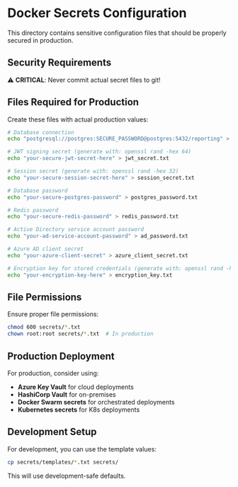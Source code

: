 # Docker Secrets Configuration

This directory contains sensitive configuration files that should be properly secured in production.

## Security Requirements

⚠️ **CRITICAL**: Never commit actual secret files to git!

## Files Required for Production

Create these files with actual production values:

```bash
# Database connection
echo "postgresql://postgres:SECURE_PASSWORD@postgres:5432/reporting" > database_url.txt

# JWT signing secret (generate with: openssl rand -hex 64)
echo "your-secure-jwt-secret-here" > jwt_secret.txt

# Session secret (generate with: openssl rand -hex 32)
echo "your-secure-session-secret-here" > session_secret.txt

# Database password
echo "your-secure-postgres-password" > postgres_password.txt

# Redis password
echo "your-secure-redis-password" > redis_password.txt

# Active Directory service account password
echo "your-ad-service-account-password" > ad_password.txt

# Azure AD client secret
echo "your-azure-client-secret" > azure_client_secret.txt

# Encryption key for stored credentials (generate with: openssl rand -hex 32)
echo "your-encryption-key-here" > encryption_key.txt
```

## File Permissions

Ensure proper file permissions:
```bash
chmod 600 secrets/*.txt
chown root:root secrets/*.txt  # In production
```

## Production Deployment

For production, consider using:
- **Azure Key Vault** for cloud deployments
- **HashiCorp Vault** for on-premises
- **Docker Swarm secrets** for orchestrated deployments
- **Kubernetes secrets** for K8s deployments

## Development Setup

For development, you can use the template values:
```bash
cp secrets/templates/*.txt secrets/
```

This will use development-safe defaults.